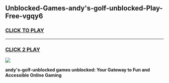 
## Unblocked-Games-andy's-golf-unblocked-Play-Free-vgqy6
<h3>
<a href="https://premium76.site?title=andy's-golf-unblocked&ref=20M">CLICK TO PLAY</a></h3>
<hr>

<h3>
<a href="https://premium76.site?title=andy's-golf-unblocked&ref=20M">CLICK 2 PLAY</a>
  
</h3>

<a href="https://premium76.site?title=andy's-golf-unblocked&ref=19M"><img src="https://clearcache.store/games.png"></a>


**andy's-golf-unblocked games unblocked: Your Gateway to Fun and Accessible Online Gaming**
